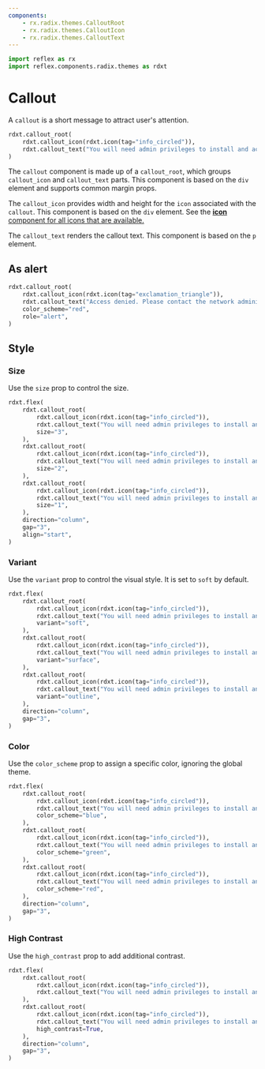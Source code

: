 ```yaml
---
components:
    - rx.radix.themes.CalloutRoot
    - rx.radix.themes.CalloutIcon
    - rx.radix.themes.CalloutText
---
```



```python exec
import reflex as rx
import reflex.components.radix.themes as rdxt
```

# Callout

A `callout` is a short message to attract user's attention.


```python demo
rdxt.callout_root(
    rdxt.callout_icon(rdxt.icon(tag="info_circled")),
    rdxt.callout_text("You will need admin privileges to install and access this application."),
)
```

The `callout` component is made up of a `callout_root`, which groups `callout_icon` and `callout_text` parts. This component is based on the `div` element and supports common margin props.

The `callout_icon` provides width and height for the `icon` associated with the `callout`. This component is based on the `div` element. See the [**icon** component for all icons that are available.](/docs/library/radix/datadisplay/icon)

The `callout_text` renders the callout text. This component is based on the `p` element.


## As alert


```python demo
rdxt.callout_root(
    rdxt.callout_icon(rdxt.icon(tag="exclamation_triangle")),
    rdxt.callout_text("Access denied. Please contact the network administrator to view this page."),
    color_scheme="red",
    role="alert",
)
```






## Style



### Size

Use the `size` prop to control the size.

```python demo
rdxt.flex(
    rdxt.callout_root(
        rdxt.callout_icon(rdxt.icon(tag="info_circled")),
        rdxt.callout_text("You will need admin privileges to install and access this application."),
        size="3",
    ),
    rdxt.callout_root(
        rdxt.callout_icon(rdxt.icon(tag="info_circled")),
        rdxt.callout_text("You will need admin privileges to install and access this application."),
        size="2",
    ),
    rdxt.callout_root(
        rdxt.callout_icon(rdxt.icon(tag="info_circled")),
        rdxt.callout_text("You will need admin privileges to install and access this application."),
        size="1",
    ),
    direction="column",
    gap="3",
    align="start",
)
```

### Variant 

Use the `variant` prop to control the visual style. It is set to `soft` by default.

```python demo
rdxt.flex(
    rdxt.callout_root(
        rdxt.callout_icon(rdxt.icon(tag="info_circled")),
        rdxt.callout_text("You will need admin privileges to install and access this application."),
        variant="soft",
    ),
    rdxt.callout_root(
        rdxt.callout_icon(rdxt.icon(tag="info_circled")),
        rdxt.callout_text("You will need admin privileges to install and access this application."),
        variant="surface",
    ),
    rdxt.callout_root(
        rdxt.callout_icon(rdxt.icon(tag="info_circled")),
        rdxt.callout_text("You will need admin privileges to install and access this application."),
        variant="outline",
    ),
    direction="column",
    gap="3",
)
```


### Color

Use the `color_scheme` prop to assign a specific color, ignoring the global theme.


```python demo
rdxt.flex(
    rdxt.callout_root(
        rdxt.callout_icon(rdxt.icon(tag="info_circled")),
        rdxt.callout_text("You will need admin privileges to install and access this application."),
        color_scheme="blue",
    ),
    rdxt.callout_root(
        rdxt.callout_icon(rdxt.icon(tag="info_circled")),
        rdxt.callout_text("You will need admin privileges to install and access this application."),
        color_scheme="green",
    ),
    rdxt.callout_root(
        rdxt.callout_icon(rdxt.icon(tag="info_circled")),
        rdxt.callout_text("You will need admin privileges to install and access this application."),
        color_scheme="red",
    ),
    direction="column",
    gap="3",
)
```




### High Contrast

Use the `high_contrast` prop to add additional contrast.


```python demo
rdxt.flex(
    rdxt.callout_root(
        rdxt.callout_icon(rdxt.icon(tag="info_circled")),
        rdxt.callout_text("You will need admin privileges to install and access this application."),
    ),
    rdxt.callout_root(
        rdxt.callout_icon(rdxt.icon(tag="info_circled")),
        rdxt.callout_text("You will need admin privileges to install and access this application."),
        high_contrast=True,
    ),
    direction="column",
    gap="3",
)
```
